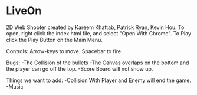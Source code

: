 LiveOn
======

2D Web Shooter created by Kareem Khattab, Patrick Ryan, Kevin Hou. 
To open, right click the index.html file, and select "Open With Chrome". 
To Play click the Play Button on the Main Menu. 

Controls:
Arrow-keys to move. Spacebar to fire.

Bugs: 
-The Collision of the bullets
-The Canvas overlaps on the bottom and the player can go off the top.
-Score Board will not show up.

Things we want to add:
-Collision With Player and Enemy will end the game.
-Music




